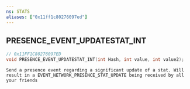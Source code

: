 ```yaml
---
ns: STATS
aliases: ["0x11ff1c80276097ed"]
---
```

## PRESENCE_EVENT_UPDATESTAT_INT

```c
// 0x11FF1C80276097ED
void PRESENCE_EVENT_UPDATESTAT_INT(int Hash, int value, int value2);
```

```
Send a presence event regarding a significant update of a stat. Will result in a EVENT_NETWORK_PRESENCE_STAT_UPDATE being received by all your friends
```
